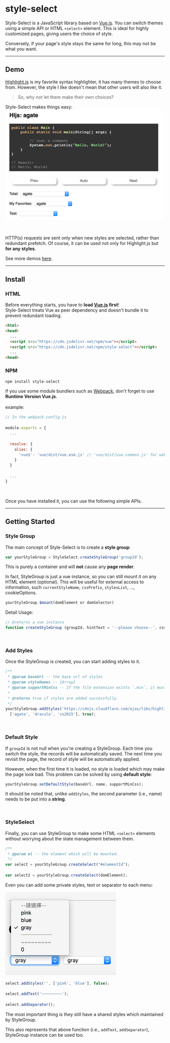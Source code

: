 # style-select
Style-Select is a JavaScript library based on [Vue.js](https://github.com/vuejs/vue). You can switch themes using a simple API or HTML `<select>` element. This is ideal for highly customized pages, giving users the choice of style.

Conversely, if your page's style stays the same for long, this may not be what you want.

---

## Demo

[Highlight.js](https://github.com/isagalaev/highlight.js) is my favorite syntax highlighter, it has many themes to choose from.
However, the style I like doesn't mean that other users will also like it.

> So, why not let them make their own choices?

Style-Select makes things easy:
<img src="demo/img/hljs-style-select.png" alt="hljs-style-select.png" width="500px">

<br>

HTTP(s) requests are sent only when new styles are selected, rather than redundant prefetch.
Of course, it can be used not only for Highlight.js but **for any styles**.

See more demos [here](https://js-zheng.github.io/style-select/demo/).

---

## Install


### HTML
Before everything starts, you have to **load [Vue.js](https://github.com/vuejs/vue) first**!  
Style-Select treats Vue as peer dependency and doesn't bundle it to prevent redundant loading.

```html
<html>
<head>
  ...
  <script src="https://cdn.jsdelivr.net/npm/vue"></script>
  <script src="https://cdn.jsdelivr.net/npm/style-select"></script>
  ...
<head>
```
 
### NPM
```
npm install style-select
```
If you use some module bundlers such as [Webpack](https://github.com/webpack/webpack),
don't forget to use **Runtime Version Vue.js**.  
<br>
example:

```javascript
// In the webpack.config.js

module.exports = {
  ...

  resolve: {
    alias: {
      'vue$': 'vue/dist/vue.esm.js' // 'vue/dist/vue.common.js' for webpack 1
    }
  }

  ...
}
```

<br>

Once you have installed it, you can use the following simple APIs.


---

## Getting Started

### Style Group

The main concept of Style-Select is to create a **style group**:

```javascript
var yourStyleGroup = StyleSelect.createStyleGroup('groupId');
```

This is purely a container and will **not** cause any **page render**. 

In fact, StyleGroup is just a vue instance, so you can still mount it on any HTML element (optional). This will be useful for external access to information, such `currentStyleName`, `cssPrefix`, `stylesList`, ..., cookieOptions.
```javascript
yourStyleGroup.$mount(domElement or domSelector)
```

Detail Usage:
```javascript
// @returns a vue instance
function createStyleGroup (groupId, hintText = '--please choose--', cssPrefix = 'style-select', supportNoneStyle = true)
```
<br>

### Add Styles

Once the StyleGroup is created, you can start adding styles to it.

```javascript
/**
 * @param baseUrl -- the base url of styles
 * @param styleNames -- {Array}
 * @param supportMinCss -- If the file extension exists `.min`, it must be set to true
 * 
 * @returns true if styles are added successfully.
 */
yourStyleGroup.addStyles('https://cdnjs.cloudflare.com/ajax/libs/highlight.js/9.12.0/styles/',
  ['agate', 'dracula', 'vs2015'], true);
```
<br>

### Default Style

If `groupId` is not null when you're creating a StyleGroup. Each time you switch the style, the records will be automatically saved. The next time you revisit the page, the record of style will be automatically applied.

However, when the first time it is loaded, no style is loaded which may make the page look bad.  This problem can be solved by using **default style**:

```javascript
yourStyleGroup.setDefaultStyle(baseUrl, name, supportMinCss);
```
It should be noted that, unlike `addStyles`, the second parameter (i.e., name) needs to be put into a **string**.

<br>

### StyleSelect

Finally, you can use StyleGroup to make some HTML `<select>` elements without worrying about the state management between them.

```javascript
/**
 * @param el -- the element which will be mounted.
 */
var select = yourStyleGroup.createSelect("#elementId");

var select2 = yourStyleGroup.createSelect(domElement);
```

Even you can add some private styles, text or separator to each menu:

<img src="demo/img/select-menu.png" alt="select-menu.png" width="350px">

```javascript
select.addStyles('', ['pink', 'blue'], false);

select.addText('~~~~~~~~~');

select.addSeparator();
```

The most important thing is they still have a shared styles which maintained by StyleGroup.  
  
This also represents that above function (i.e., `addText`, `addSeparator`), StyleGroup instance can be used too.
